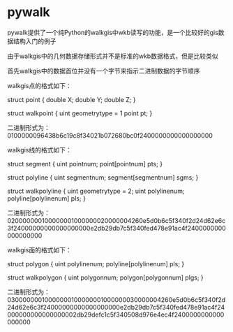 # pywalk
pywalk提供了一个纯Python的walkgis中wkb读写的功能，是一个比较好的gis数据结构入门的例子

由于walkgis中的几何数据存储形式并不是标准的wkb数据格式，但是比较类似

首先walkgis中的数据首位并没有一个字节来指示二进制数据的字节顺序

walkgis点的格式如下：

struct point
{
  double X;
  double Y;
  double Z;
}

struct walkpoint
{
  uint geometrytype = 1
  point pt;
}

二进制形式为：
0100000096438b6c19c8f34021b072680bc0f2400000000000000000

walkgis线的格式如下：

struct segment
{
  uint pointnum;
  point[pointnum] pts;
}

struct polyline
{
  uint segmentnum;
  segment[segmentnum] sgms;
}

struct walkpolyline
{
  uint geometrytype = 2;
  uint polylinenum;
  polyline[polylinenum] pls;
}

二进制形式为：
020000000100000001000000020000004260e5d0b6c5f340f2d24d62e6c3f24000000000000000000e2db29db7c5f340fed478e91ac4f2400000000000000000


walkgis面的格式如下：

struct polygon
{
  uint polylinenum;
  polyline[polylinenum] pls;
}


struct walkpolygon
{
  uint polygonnum;
  polygon[polygonnum] plgs;
}

二进制形式为：
03000000010000000100000001000000030000004260e5d0b6c5f340f2d24d62e6c3f24000000000000000000e2db29db7c5f340fed478e91ac4f24000000000000000002db29defc1c5f340508d976e4ec4f2400000000000000000
